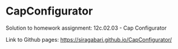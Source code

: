 # CapConfigurator
Solution to homework assignment: 12c.02.03 - Cap Configurator

Link to Github pages: https://siragabari.github.io/CapConfigurator/
